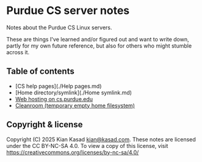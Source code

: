 # Purdue CS server notes

Notes about the Purdue CS Linux servers.

These are things I've learned and/or figured out and want to write down, partly
for my own future reference, but also for others who might stumble across it.

## Table of contents

- [CS help pages](./Help pages.md)
- [Home directory/symlink](./Home symlink.md)
- [Web hosting on cs.purdue.edu](./WWW.md)
- [Cleanroom (temporary empty home filesystem)](./Cleanroom.md)

## Copyright & license

Copyright (C) 2025  Kian Kasad <kian@kasad.com>.
These notes are licensed under the CC BY-NC-SA 4.0.
To view a copy of this license, visit https://creativecommons.org/licenses/by-nc-sa/4.0/
